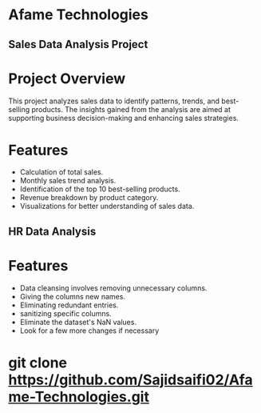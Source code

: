 # Afame Technologies 

## Sales Data Analysis Project
# Project Overview
This project analyzes sales data to identify patterns, trends, and best-selling products. The insights gained from the analysis are aimed at supporting business decision-making and enhancing sales strategies.

# Features
- Calculation of total sales.
- Monthly sales trend analysis.
- Identification of the top 10 best-selling products.
- Revenue breakdown by product category.
- Visualizations for better understanding of sales data.

## HR Data Analysis

# Features
- Data cleansing involves removing unnecessary columns.
- Giving the columns new names.
- Eliminating redundant entries.
- sanitizing specific columns.
- Eliminate the dataset's NaN values.
- Look for a few more changes if necessary


# git clone https://github.com/Sajidsaifi02/Afame-Technologies.git
